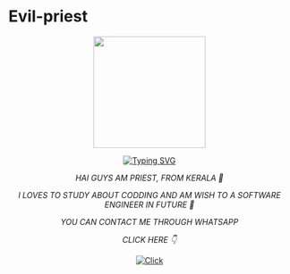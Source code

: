 # Evil-priest 
 
<div align="center">
<img border-radius: 15px src="https://i.imgur.com/c5E81Cu.jpeg" width="200" height="200"/> 

 
[![Typing SVG](https://readme-typing-svg.herokuapp.com?font=Bomber+Escort&color=F70000&size=20&lines=HAI+GUYS,+WELCOME+TO+MY+PROFILE)](https://bit.ly/3lC8I7t)
 
 
*HAI GUYS AM PRIEST, FROM KERALA 💖* 

*I LOVES TO STUDY ABOUT CODDING AND AM WISH TO A SOFTWARE ENGINEER IN FUTURE 💖*

*YOU CAN CONTACT ME THROUGH WHATSAPP* 

*CLICK HERE 👇*

<a href="http://wa.me/+919188434967"><img title="Click" src="https://img.shields.io/badge/Author-priest/Sophia?color=f7df1e&style=for-the-badge&logo=whatsapp"></a>



<div align
